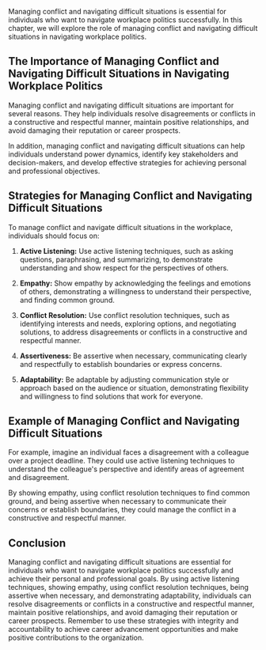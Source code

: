
Managing conflict and navigating difficult situations is essential for individuals who want to navigate workplace politics successfully. In this chapter, we will explore the role of managing conflict and navigating difficult situations in navigating workplace politics.

The Importance of Managing Conflict and Navigating Difficult Situations in Navigating Workplace Politics
--------------------------------------------------------------------------------------------------------

Managing conflict and navigating difficult situations are important for several reasons. They help individuals resolve disagreements or conflicts in a constructive and respectful manner, maintain positive relationships, and avoid damaging their reputation or career prospects.

In addition, managing conflict and navigating difficult situations can help individuals understand power dynamics, identify key stakeholders and decision-makers, and develop effective strategies for achieving personal and professional objectives.

Strategies for Managing Conflict and Navigating Difficult Situations
--------------------------------------------------------------------

To manage conflict and navigate difficult situations in the workplace, individuals should focus on:

1. **Active Listening:** Use active listening techniques, such as asking questions, paraphrasing, and summarizing, to demonstrate understanding and show respect for the perspectives of others.

2. **Empathy:** Show empathy by acknowledging the feelings and emotions of others, demonstrating a willingness to understand their perspective, and finding common ground.

3. **Conflict Resolution:** Use conflict resolution techniques, such as identifying interests and needs, exploring options, and negotiating solutions, to address disagreements or conflicts in a constructive and respectful manner.

4. **Assertiveness:** Be assertive when necessary, communicating clearly and respectfully to establish boundaries or express concerns.

5. **Adaptability:** Be adaptable by adjusting communication style or approach based on the audience or situation, demonstrating flexibility and willingness to find solutions that work for everyone.

Example of Managing Conflict and Navigating Difficult Situations
----------------------------------------------------------------

For example, imagine an individual faces a disagreement with a colleague over a project deadline. They could use active listening techniques to understand the colleague's perspective and identify areas of agreement and disagreement.

By showing empathy, using conflict resolution techniques to find common ground, and being assertive when necessary to communicate their concerns or establish boundaries, they could manage the conflict in a constructive and respectful manner.

Conclusion
----------

Managing conflict and navigating difficult situations are essential for individuals who want to navigate workplace politics successfully and achieve their personal and professional goals. By using active listening techniques, showing empathy, using conflict resolution techniques, being assertive when necessary, and demonstrating adaptability, individuals can resolve disagreements or conflicts in a constructive and respectful manner, maintain positive relationships, and avoid damaging their reputation or career prospects. Remember to use these strategies with integrity and accountability to achieve career advancement opportunities and make positive contributions to the organization.

